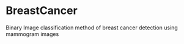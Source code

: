 # BreastCancer
Binary Image classification method of breast cancer detection using mammogram images
